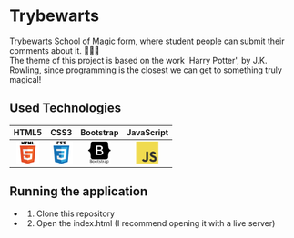 # Trybewarts
Trybewarts School of Magic form, where student people can submit their comments about it. 🧙🏻‍♀️ <br/>
The theme of this project is based on the work 'Harry Potter', by J.K. Rowling, since programming is the closest we can get to something truly magical!
## Used Technologies 
<table>
    <thead>
        <tr>
            <th>HTML5</th>
            <th>CSS3</th>
            <th>Bootstrap</th>
            <th>JavaScript</th>
        </tr>
    </thead>
    <tbody>
        <tr>
            <td align="center">
                <a href="https://www.w3.org/html/" target="_blank" rel="noreferrer"> 
                    <img 
                        src="https://raw.githubusercontent.com/devicons/devicon/master/icons/html5/html5-original-wordmark.svg" 
                        alt="html5" 
                        width="40" 
                        height="40"
                    /> 
                </a>
            </td>
            <td align="center">
                <a href="https://www.w3schools.com/css/" target="_blank" rel="noreferrer"> 
                    <img 
                        src="https://raw.githubusercontent.com/devicons/devicon/master/icons/css3/css3-original-wordmark.svg" 
                        alt="css3" 
                        width="40" 
                        height="40"
                    />
                </a>
            </td>
            <td align="center">
                <a href="https://getbootstrap.com" target="_blank" rel="noreferrer">
                    <img 
                        src="https://raw.githubusercontent.com/devicons/devicon/master/icons/bootstrap/bootstrap-plain-wordmark.svg" 
                        alt="bootstrap" 
                        width="40" 
                        height="40"
                    /> 
                </a>
            </td>
            <td align="center">
                <a href="https://developer.mozilla.org/en-US/docs/Web/JavaScript" target="_blank" rel="noreferrer"> 
                    <img src="https://raw.githubusercontent.com/devicons/devicon/master/icons/javascript/javascript-original.svg" 
                        alt="javascript" 
                        width="40" 
                        height="40"
                    /> 
                </a>
            </td>
        </tr>
    </tbody>
</table>

## Running the application

- 1. Clone this repository
- 2. Open the index.html (I recommend opening it with a live server)
